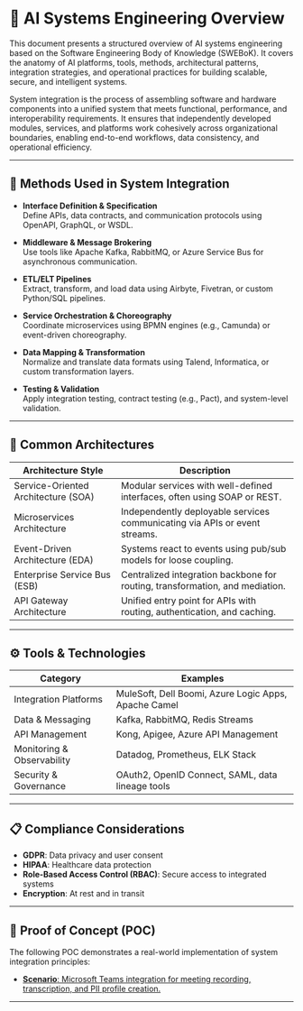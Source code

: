 ﻿
# 🤖 AI Systems Engineering Overview

This document presents a structured overview of AI systems engineering based on the Software Engineering Body of Knowledge (SWEBoK). It covers the anatomy of AI platforms, tools, methods, architectural patterns, integration strategies, and operational practices for building scalable, secure, and intelligent systems.

System integration is the process of assembling software and hardware components into a unified system that meets functional, performance, and interoperability requirements. It ensures that independently developed modules, services, and platforms work cohesively across organizational boundaries, enabling end-to-end workflows, data consistency, and operational efficiency.

---

## 🧰 Methods Used in System Integration

- **Interface Definition & Specification**  
  Define APIs, data contracts, and communication protocols using OpenAPI, GraphQL, or WSDL.

- **Middleware & Message Brokering**  
  Use tools like Apache Kafka, RabbitMQ, or Azure Service Bus for asynchronous communication.

- **ETL/ELT Pipelines**  
  Extract, transform, and load data using Airbyte, Fivetran, or custom Python/SQL pipelines.

- **Service Orchestration & Choreography**  
  Coordinate microservices using BPMN engines (e.g., Camunda) or event-driven choreography.

- **Data Mapping & Transformation**  
  Normalize and translate data formats using Talend, Informatica, or custom transformation layers.

- **Testing & Validation**  
  Apply integration testing, contract testing (e.g., Pact), and system-level validation.

---

## 🧱 Common Architectures

| **Architecture Style**     | **Description**                                                                 |
|----------------------------|----------------------------------------------------------------------------------|
| Service-Oriented Architecture (SOA) | Modular services with well-defined interfaces, often using SOAP or REST. |
| Microservices Architecture         | Independently deployable services communicating via APIs or event streams. |
| Event-Driven Architecture (EDA)    | Systems react to events using pub/sub models for loose coupling.          |
| Enterprise Service Bus (ESB)       | Centralized integration backbone for routing, transformation, and mediation. |
| API Gateway Architecture           | Unified entry point for APIs with routing, authentication, and caching.   |

---

## ⚙️ Tools & Technologies

| **Category**         | **Examples**                                                                 |
|----------------------|------------------------------------------------------------------------------|
| Integration Platforms | MuleSoft, Dell Boomi, Azure Logic Apps, Apache Camel                        |
| Data & Messaging      | Kafka, RabbitMQ, Redis Streams                                               |
| API Management        | Kong, Apigee, Azure API Management                                           |
| Monitoring & Observability | Datadog, Prometheus, ELK Stack                                          |
| Security & Governance | OAuth2, OpenID Connect, SAML, data lineage tools                            |

---

## 📋 Compliance Considerations

- **GDPR**: Data privacy and user consent
- **HIPAA**: Healthcare data protection
- **Role-Based Access Control (RBAC)**: Secure access to integrated systems
- **Encryption**: At rest and in transit

---


## 🧪 Proof of Concept (POC)

The following POC demonstrates a real-world implementation of system integration principles:

- <a href="https://github.com/spusgh/Architecture/blob/main/Integration/msteams_integration_readme.md">**Scenario**: Microsoft Teams integration for meeting recording, transcription, and PII profile creation.</a>

---

